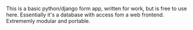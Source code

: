 This is a basic python/django form app, written for work, but is free to use here. Essentially it's a database with access fom a web frontend. Extrememly modular and portable.
